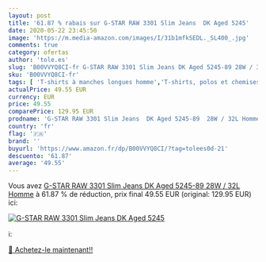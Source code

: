 ```yaml
---
layout: post
title: '61.87 % rabais sur G-STAR RAW 3301 Slim Jeans  DK Aged 5245'
date: 2020-05-22 23:45:50
image: 'https://m.media-amazon.com/images/I/31b1mfkSEDL._SL400_.jpg'
comments: true
category: ofertas
author: 'tole.es'
slug: 'B00VVYQ8CI-fr G-STAR RAW 3301 Slim Jeans DK Aged 5245-89 28W / 32L Homme'
sku: 'B00VVYQ8CI-fr'
tags: [ 'T-shirts à manches longues homme','T-shirts, polos et chemises homme','Vêtements','Vêtements homme', ]
actualPrice: 49.55 EUR
currency: EUR
price: 49.55
comparePrice: 129.95 EUR
prodname: 'G-STAR RAW 3301 Slim Jeans  DK Aged 5245-89  28W / 32L Homme'
country: 'fr'
flag: '🇫🇷'
brand: ''
buyurl: 'https://www.amazon.fr/dp/B00VVYQ8CI/?tag=tolees0d-21'
descuento: '61.87'
average: '49.55'
---
```


Vous avez [G-STAR RAW 3301 Slim Jeans  DK Aged 5245-89  28W / 32L Homme](https://www.amazon.fr/dp/B00VVYQ8CI/?tag=tolees0d-21)  à  61.87 % de réduction, prix final  49.55 EUR (original: 129.95 EUR) ici:

[![G-STAR RAW 3301 Slim Jeans  DK Aged 5245](https://m.media-amazon.com/images/I/31b1mfkSEDL._SL400_.jpg)](https://www.amazon.fr/dp/B00VVYQ8CI/?tag=tolees0d-21)

ℹ️:


[🛒 Achetez-le maintenant!!](https://www.amazon.fr/dp/B00VVYQ8CI/?tag=tolees0d-21)
